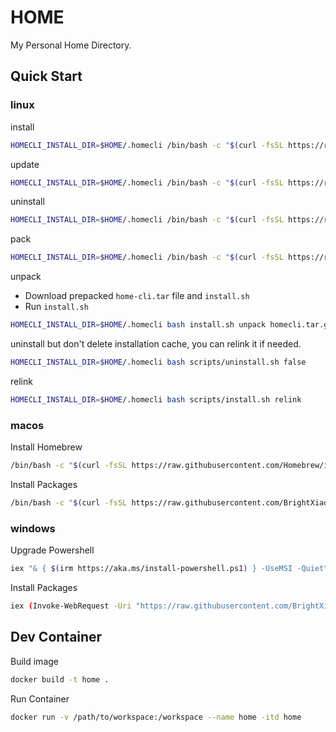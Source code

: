 # HOME

My Personal Home Directory.

## Quick Start

### linux

install

```bash
HOMECLI_INSTALL_DIR=$HOME/.homecli /bin/bash -c "$(curl -fsSL https://raw.githubusercontent.com/BrightXiaoHan/HOME/main/scripts/install.sh)"
```

update

```bash
HOMECLI_INSTALL_DIR=$HOME/.homecli /bin/bash -c "$(curl -fsSL https://raw.githubusercontent.com/BrightXiaoHan/HOME/main/scripts/update.sh)"
```

uninstall

```bash
HOMECLI_INSTALL_DIR=$HOME/.homecli /bin/bash -c "$(curl -fsSL https://raw.githubusercontent.com/BrightXiaoHan/HOME/main/scripts/uninstall.sh)"
```

pack

```bash
HOMECLI_INSTALL_DIR=$HOME/.homecli /bin/bash -c "$(curl -fsSL https://raw.githubusercontent.com/BrightXiaoHan/HOME/main/scripts/pack.sh)"
```

unpack

- Download prepacked `home-cli.tar` file and `install.sh`
- Run `install.sh`

```bash
HOMECLI_INSTALL_DIR=$HOME/.homecli bash install.sh unpack homecli.tar.gz
```

uninstall but don't delete installation cache, you can relink it if needed.

```bash
HOMECLI_INSTALL_DIR=$HOME/.homecli bash scripts/uninstall.sh false
```

relink

```bash
HOMECLI_INSTALL_DIR=$HOME/.homecli bash scripts/install.sh relink
```

### macos

Install Homebrew

```bash
/bin/bash -c "$(curl -fsSL https://raw.githubusercontent.com/Homebrew/install/HEAD/install.sh)"
```

Install Packages

```bash
/bin/bash -c "$(curl -fsSL https://raw.githubusercontent.com/BrightXiaoHan/HOME/main/scripts/install_macos.sh)"
```

### windows

Upgrade Powershell

```bash
iex "& { $(irm https://aka.ms/install-powershell.ps1) } -UseMSI -Quiet"
```

Install Packages

```bash
iex (Invoke-WebRequest -Uri "https://raw.githubusercontent.com/BrightXiaoHan/HOME/main/scripts/install.ps1").Content
```

## Dev Container

Build image

```bash
docker build -t home .
```

Run Container

```bash
docker run -v /path/to/workspace:/workspace --name home -itd home
```

